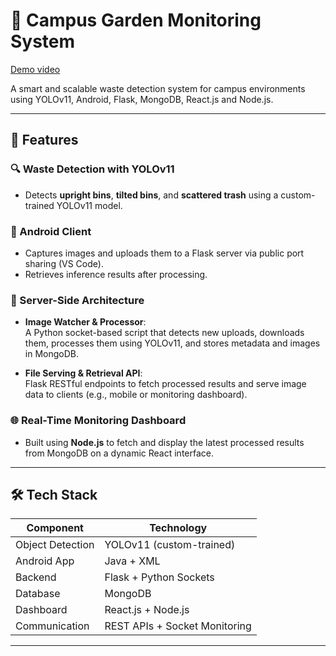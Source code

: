 # 🌱 Campus Garden Monitoring System

[Demo video](https://drive.google.com/file/d/1f7uCaxHLBeno2tk70h8aN1_ptb4YayYt/view?usp=sharing)

A smart and scalable waste detection system for campus environments using YOLOv11, Android, Flask, MongoDB, React.js and Node.js.

---

## 🚀 Features

### 🔍 Waste Detection with YOLOv11
- Detects **upright bins**, **tilted bins**, and **scattered trash** using a custom-trained YOLOv11 model.

### 📱 Android Client
- Captures images and uploads them to a Flask server via public port sharing (VS Code).
- Retrieves inference results after processing.

### 🧠 Server-Side Architecture
- **Image Watcher & Processor**:  
  A Python socket-based script that detects new uploads, downloads them, processes them using YOLOv11, and stores metadata and images in MongoDB.

- **File Serving & Retrieval API**:  
  Flask RESTful endpoints to fetch processed results and serve image data to clients (e.g., mobile or monitoring dashboard).

### 🌐 Real-Time Monitoring Dashboard
- Built using **Node.js** to fetch and display the latest processed results from MongoDB on a dynamic React interface.

---

## 🛠️ Tech Stack

| Component     | Technology       |
|---------------|------------------|
| Object Detection | YOLOv11 (custom-trained) |
| Android App  | Java + XML  |
| Backend      | Flask + Python Sockets |
| Database     | MongoDB |
| Dashboard    | React.js + Node.js |
| Communication | REST APIs + Socket Monitoring |

---
